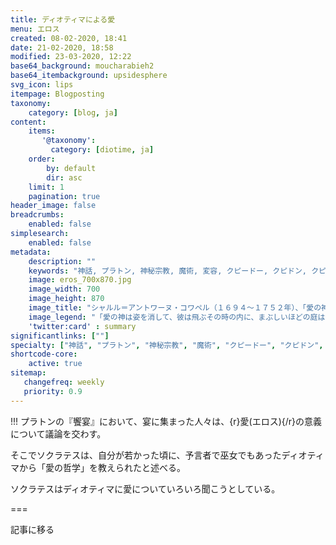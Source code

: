 ```yaml
---
title: ディオティマによる愛
menu: エロス
created: 08-02-2020, 18:41
date: 21-02-2020, 18:58
modified: 23-03-2020, 12:22
base64_background: moucharabieh2
base64_itembackground: upsidesphere
svg_icon: lips
itempage: Blogposting
taxonomy:
    category: [blog, ja]
content:
    items:
       '@taxonomy':
         category: [diotime, ja]
    order:
        by: default
        dir: asc
    limit: 1
    pagination: true
header_image: false
breadcrumbs:
    enabled: false
simplesearch:
    enabled: false
metadata:
    description: ""
    keywords: "神話, プラトン, 神秘宗教, 魔術, 変容, クピードー, クピドン, クピド、エロス、愛の神、愛、ディオティマ、饗宴"
    image: eros_700x870.jpg
    image_width: 700
    image_height: 870
    image_title: "シャルル＝アントワーヌ・コワペル（１６９４～１７５２年）、「愛の神に見捨てられたプシシェ」、１７４８年、リール美術館、在庫品番号Ｐ・１８５４"
    image_legend: "「愛の神は姿を消して、彼は飛ぶその時の内に、まぶしいほどの庭は消え去る。プシケーは広い田舎の中で一人に残って、自分の身を投げたい大川の辺にいます」、モリエル、《プシシェ》、第４幕、第３場）"
    'twitter:card' : summary
significantlinks: [""]
specialty: ["神話", "プラトン", "神秘宗教", "魔術", "クピードー", "クピドン", "クピド"]
shortcode-core:
    active: true
sitemap:
   changefreq: weekly
   priority: 0.9
---
```

!!! プラトンの『饗宴』において、宴に集まった人々は、{r}愛(エロス){/r}の意義について議論を交わす。

そこでソクラテスは、自分が若かった頃に、予言者で巫女でもあったディオティマから「愛の哲学」を教えられたと述べる。

ソクラテスはディオティマに愛についていろいろ聞こうとしている。

===

記事に移る